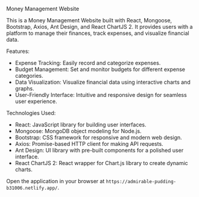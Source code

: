 Money Management Website

This is a Money Management Website built with React, Mongoose, Bootstrap, Axios, Ant Design, and React ChartJS 2. It provides users with a platform to manage their finances, track expenses, and visualize financial data.

Features:
- Expense Tracking: Easily record and categorize expenses.
- Budget Management: Set and monitor budgets for different expense categories.
- Data Visualization: Visualize financial data using interactive charts and graphs.
- User-Friendly Interface: Intuitive and responsive design for seamless user experience.

Technologies Used:
- React: JavaScript library for building user interfaces.
- Mongoose: MongoDB object modeling for Node.js.
- Bootstrap: CSS framework for responsive and modern web design.
- Axios: Promise-based HTTP client for making API requests.
- Ant Design: UI library with pre-built components for a polished user interface.
- React ChartJS 2: React wrapper for Chart.js library to create dynamic charts.

 Open the application in your browser at `https://admirable-pudding-b31006.netlify.app/`.

